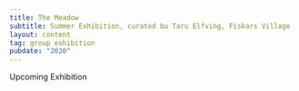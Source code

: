 ```yaml
---
title: The Meadow
subtitle: Summer Exhibition, curated bu Taru Elfving, Fiskars Village
layout: content
tag: group exhibition
pubdate: "2020"
---
```

Upcoming Exhibition